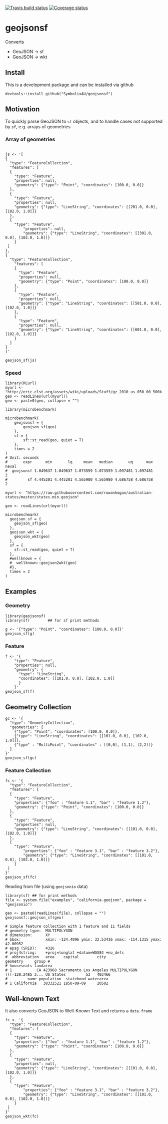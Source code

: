 
[![Travis build status](https://travis-ci.org/SymbolixAU/geojsonsf.svg?branch=master)](https://travis-ci.org/SymbolixAU/geojsonsf)
[![Coverage status](https://codecov.io/gh/SymbolixAU/geojsonsf/branch/master/graph/badge.svg)](https://codecov.io/github/SymbolixAU/geojsonsf?branch=master)

# geojsonsf

Converts 

- GeoJSON -> sf
- GeoJSON -> wkt


## Install

This is a development package and can be installed via github

```
devtools::install_github("SymbolixAU/geojsonsf")
```

## Motivation

To quickly parse GeoJSON to `sf` objects, and to handle cases not supported by `sf`, e.g. arrays of geometries

### Array of geometries

```{r}

js <- '[
{
  "type": "FeatureCollection",
  "features": [
  {
    "type": "Feature",
    "properties": null,
    "geometry": {"type": "Point", "coordinates": [100.0, 0.0]}
  },
  {
    "type": "Feature",
    "properties": null,
    "geometry": {"type": "LineString", "coordinates": [[201.0, 0.0], [102.0, 1.0]]}
  },
  {
    "type": "Feature",
	    "properties": null,
	    "geometry": {"type": "LineString", "coordinates": [[301.0, 0.0], [102.0, 1.0]]}
	}
 ]
},
{
  "type": "FeatureCollection",
	"features": [
	{
	  "type": "Feature",
	  "properties": null,
	  "geometry": {"type": "Point", "coordinates": [100.0, 0.0]}
	},
	{
	  "type": "Feature",
	  "properties": null,
	  "geometry": {"type": "LineString", "coordinates": [[501.0, 0.0], [102.0, 1.0]]}
	},
	{
	  "type": "Feature",
	  "properties": null,
	  "geometry": {"type": "LineString", "coordinates": [[601.0, 0.0], [102.0, 1.0]]}
	}
  ]
}
]'

geojson_sf(js)

```

### Speed

```
library(RCurl)
myurl <- "http://eric.clst.org/assets/wiki/uploads/Stuff/gz_2010_us_050_00_500k.json"
geo <- readLines(url(myurl))
geo <- paste0(geo, collapse = "")

library(microbenchmark)

microbenchmark(
	geojsonsf = {
		geojson_sf(geo)
	},
	sf = {
		sf::st_read(geo, quiet = T)
	},
	times = 2
)
# Unit: seconds
#       expr      min       lq     mean   median       uq      max neval
#  geojsonsf 1.049637 1.049637 1.073559 1.073559 1.097481 1.097481     2
#         sf 4.445201 4.445201 4.565980 4.565980 4.686758 4.686758     2

myurl <- "https://raw.githubusercontent.com/rowanhogan/australian-states/master/states.min.geojson"

geo <- readLines(url(myurl))

microbenchmark(
  geojson_sf = {
    geojson_sf(geo)
  },
  geojson_wkt = {
    geojson_wkt(geo)
  },
  sf = {
    sf::st_read(geo, quiet = T)
  },
  #wellknown = {
  #  wellknown::geojson2wkt(geo)
  #},
  times = 2
)

```

## Examples

### Geometry
```{r}
library(geojsonsf)
library(sf)        ## for sf print methods

g <- '{"type": "Point", "coordinates": [100.0, 0.0]}'
geojson_sf(g)
```

### Feature
```{r}
f <- '{
	"type": "Feature",
	"properties": null,
	"geometry": {
	  "type": "LineString", 
	  "coordinates": [[101.0, 0.0], [102.0, 1.0]]
	  }
	}'
geojson_sf(f)
```


## Geometry Collection

```{r}
gc <- '{
  "type": "GeometryCollection",
  "geometries": [
    {"type": "Point", "coordinates": [100.0, 0.0]},
    {"type": "LineString", "coordinates": [[101.0, 0.0], [102.0, 1.0]]},
    {"type" : "MultiPoint", "coordinates" : [[0,0], [1,1], [2,2]]}
  ]
}'
geojson_sf(gc)
```

### Feature Collection

```{r}
fc <- '{
  "type": "FeatureCollection",
  "features": [
  {
    "type": "Feature",
    "properties": {"foo" : "feature 1.1", "bar" : "feature 1.2"},
    "geometry": {"type": "Point", "coordinates": [100.0, 0.0]}
  },
  {
    "type": "Feature",
    "properties": null,
    "geometry": {"type": "LineString", "coordinates": [[101.0, 0.0], [102.0, 1.0]]}
  },
  {
    "type": "Feature",
	    "properties": {"foo" : "feature 3.1", "bar" : "feature 3.2"},
	    "geometry": {"type": "LineString", "coordinates": [[101.0, 0.0], [102.0, 1.0]]}
	}
 ]
}'
geojson_sf(fc)
```

Reading from file (using `geojsonio` data)

```
library(sf) ## for print methods
file <- system.file("examples", "california.geojson", package = "geojsonio")

geo <- paste0(readLines(file), collapse = "")
geojsonsf::geojson_sf(geo)

# Simple feature collection with 1 feature and 11 fields
# geometry type:  MULTIPOLYGON
# dimension:      XY
# bbox:           xmin: -124.4096 ymin: 32.53416 xmax: -114.1315 ymax: 42.00952
# epsg (SRID):    4326
# proj4string:    +proj=longlat +datum=WGS84 +no_defs
#  abbreviation   area    capital        city                       geometry     group # 
# houseseats landarea
# 1           CA 423968 Sacramento Los Angeles MULTIPOLYGON (((-120.2485 3... US States         53   403466
#         name population  statehood waterarea
# 1 California   38332521 1850-09-09     20502

```
## Well-known Text

It also converts GeoJSON to Well-Known Text and returns a `data.frame`


```
fc <- '{
  "type": "FeatureCollection",
  "features": [
  {
    "type": "Feature",
    "properties": {"foo" : "feature 1.1", "bar" : "feature 1.2"},
    "geometry": {"type": "Point", "coordinates": [100.0, 0.0]}
  },
  {
    "type": "Feature",
    "properties": null,
    "geometry": {"type": "LineString", "coordinates": [[101.0, 0.0], [102.0, 1.0]]}
  },
  {
    "type": "Feature",
	    "properties": {"foo" : "feature 3.1", "bar" : "feature 3.2"},
	    "geometry": {"type": "LineString", "coordinates": [[101.0, 0.0], [102.0, 1.0]]}
	}
 ]
}'
geojson_wkt(fc)
```



